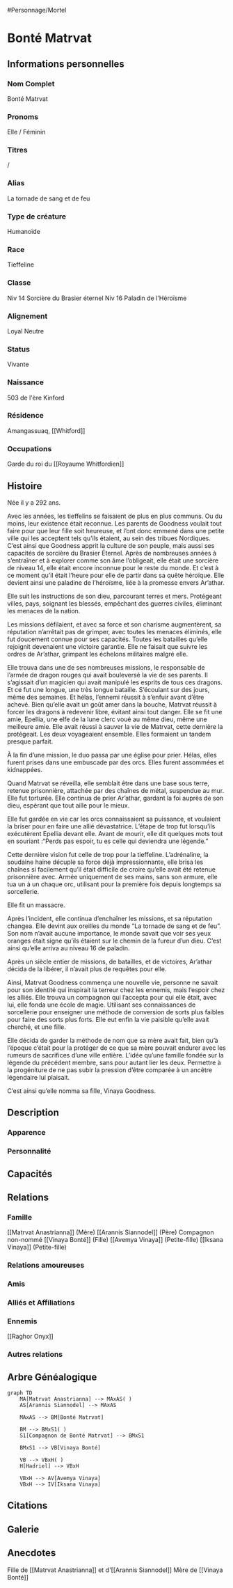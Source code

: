 #Personnage/Mortel 

# Bonté Matrvat

## Informations personnelles
### Nom Complet
Bonté Matrvat 
### Pronoms
Elle / Féminin
### Titres
/
### Alias
La tornade de sang et de feu
### Type de créature
Humanoïde
### Race
Tieffeline
### Classe
Niv 14 Sorcière du Brasier éternel
Niv 16 Paladin de l'Héroïsme
### Alignement
Loyal Neutre
### Status
Vivante
### Naissance
503 de l'ère Kinford

### Résidence
Amangassuaq, [[Whitford]]
### Occupations
Garde du roi du [[Royaume Whitfordien]]
## Histoire
Née il y a 292 ans.

Avec les années, les tieffelins se faisaient de plus en plus communs. Ou du moins, leur existence était reconnue. Les parents de Goodness voulait tout faire pour que leur fille soit heureuse, et l’ont donc emmené dans une petite ville qui les acceptent tels qu’ils étaient, au sein des tribues Nordiques. C’est ainsi que Goodness apprit la culture de son peuple, mais aussi ses capacités de sorcière du Brasier Éternel.
Après de nombreuses années à s’entraîner et à explorer comme son âme l’obligeait, elle était une sorcière de niveau 14, elle était encore inconnue pour le reste du monde.
Et c’est à ce moment qu’il était l’heure pour elle de partir dans sa quête héroïque. Elle devient ainsi une paladine de l’héroïsme, liée à la promesse envers Ar’athar.

Elle suit les instructions de son dieu, parcourant terres et mers. Protégeant villes, pays, soignant les blessés, empêchant des guerres civiles, éliminant les menaces de la nation.

Les missions défilaient, et avec sa force et son charisme augmentèrent, sa réputation n’arrêtait pas de grimper, avec toutes les menaces éliminés, elle fut doucement connue pour ses capacités.
Toutes les batailles qu’elle rejoignit devenaient une victoire garantie. Elle ne faisait que suivre les ordres de Ar’athar, grimpant les échelons militaires malgré elle.

Elle trouva dans une de ses nombreuses missions, le responsable de l’armée de dragon rouges qui avait bouleversé la vie de ses parents. Il s’agissait d’un magicien qui avait manipulé les esprits de tous ces dragons. Et ce fut une longue, une très longue bataille. S’écoulant sur des jours, même des semaines. Et hélas, l’ennemi réussit à s’enfuir avant d’être achevé. Bien qu’elle avait un goût amer dans la bouche, Matrvat réussit à forcer les dragons à redevenir libre, évitant ainsi tout danger.
Elle se fit une amie, Epellia, une elfe de la lune clerc voué au même dieu, même une meilleure amie. Elle avait réussi à sauver la vie de Matrvat, cette dernière la protégeait. Les deux voyageaient ensemble. Elles formaient un tandem presque parfait.

À la fin d’une mission, le duo passa par une église pour prier. Hélas, elles furent prises dans une embuscade par des orcs. Elles furent assommées et kidnappées.

Quand Matrvat se réveilla, elle semblait être dans une base sous terre, retenue prisonnière, attachée par des chaînes de métal, suspendue au mur. Elle fut torturée.
Elle continua de prier Ar’athar, gardant la foi auprès de son dieu, espérant que tout aille pour le mieux.

Elle fut gardée en vie car les orcs connaissaient sa puissance, et voulaient la briser pour en faire une allié dévastatrice.
L’étape de trop fut lorsqu’ils exécutèrent Epellia devant elle. Avant de mourir, elle dit quelques mots tout en souriant :“Perds pas espoir, tu es celle qui deviendra une légende.”

Cette dernière vision fut celle de trop pour la tieffeline. L’adrénaline, la soudaine haine décuple sa force déjà impressionnante, elle brisa les chaînes si facilement qu’il était difficile de croire qu’elle avait été retenue prisonnière avec.
Armée uniquement de ses mains, sans son armure, elle tua un à un chaque orc, utilisant pour la première fois depuis longtemps sa sorcellerie. 

Elle fit un massacre.

Après l’incident, elle continua d’enchaîner les missions, et sa réputation changea. Elle devint aux oreilles du monde “La tornade de sang et de feu”. Son nom n’avait aucune importance, le monde savait que voir ses yeux oranges était signe qu’ils étaient sur le chemin de la fureur d’un dieu.
C’est ainsi qu’elle arriva au niveau 16 de paladin.

Après un siècle entier de missions, de batailles, et de victoires, Ar’athar décida de la libérer, il n’avait plus de requêtes pour elle.

Ainsi, Matrvat Goodness commença une nouvelle vie, personne ne savait pour son identité qui inspirait la terreur chez les ennemis, mais l’espoir chez les alliés.
Elle trouva un compagnon qui l’accepta pour qui elle était, avec lui, elle fonda une école de magie. Utilisant ses connaissances de sorcellerie pour enseigner une méthode de conversion de sorts plus faibles pour faire des sorts plus forts. Elle eut enfin la vie paisible qu’elle avait cherché, et une fille.

Elle décida de garder la méthode de nom que sa mère avait fait, bien qu’à l’époque c’était pour la protéger de ce que sa mère pouvait endurer avec les rumeurs de sacrifices d’une ville entière.
L’idée qu’une famille fondée sur la légende du précédent membre, sans pour autant lier les deux. Permettre à la progéniture de ne pas subir la pression d’être comparée à un ancêtre légendaire lui plaisait.

C’est ainsi qu’elle nomma sa fille, Vinaya Goodness.

## Description
### Apparence

### Personnalité

## Capacités

## Relations
### Famille
[[Matrvat Anastrianna]] (Mère)
[[Arannis Siannodel]] (Père)
Compagnon non-nommé
[[Vinaya Bonté]] (Fille)
[[Avemya Vinaya]] (Petite-fille)
[[Iksana Vinaya]] (Petite-fille)

### Relations amoureuses
### Amis
### Alliés et Affiliations
### Ennemis
[[Raghor Onyx]]

### Autres relations

## Arbre Généalogique
```mermaid
graph TD
    MA[Matrvat Anastrianna] --> MAxAS( )
    AS[Arannis Siannodel] --> MAxAS

    MAxAS --> BM[Bonté Matrvat]

	BM --> BMxS1( )
    S1[Compagnon de Bonté Matrvat] --> BMxS1
    
    BMxS1 --> VB[Vinaya Bonté]

	VB --> VBxH( )
    H[Hadriel] --> VBxH

	VBxH --> AV[Avemya Vinaya]
	VBxH --> IV[Iksana Vinaya]
```

## Citations

## Galerie

## Anecdotes

Fille de [[Matrvat Anastrianna]] et d'[[Arannis Siannodel]]
Mère de [[Vinaya Bonté]]